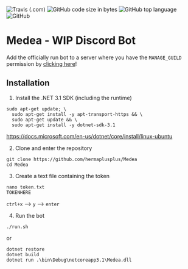 ![Travis (.com)](https://img.shields.io/travis/com/hermaplusplus/Medea?style=for-the-badge) ![GitHub code size in bytes](https://img.shields.io/github/languages/code-size/hermaplusplus/Medea?style=for-the-badge) ![GitHub top language](https://img.shields.io/github/languages/top/hermaplusplus/Medea?style=for-the-badge) ![GitHub](https://img.shields.io/github/license/hermaplusplus/Medea?style=for-the-badge)
# Medea - WIP Discord Bot

Add the officially run bot to a server where you have the `MANAGE_GUILD` permission by [clicking here](https://discord.com/oauth2/authorize?client_id=891034672866398239&scope=bot&permissions=8)!

## Installation

1. Install the .NET 3.1 SDK (including the runtime)
```
sudo apt-get update; \
  sudo apt-get install -y apt-transport-https && \
  sudo apt-get update && \
  sudo apt-get install -y dotnet-sdk-3.1
```

https://docs.microsoft.com/en-us/dotnet/core/install/linux-ubuntu

2. Clone and enter the repository
```
git clone https://github.com/hermaplusplus/Medea
cd Medea
```

3. Create a text file containing the token
```
nano token.txt
TOKENHERE
```
```ctrl+x``` --> ```y``` --> ```enter```

4. Run the bot
```
./run.sh
```
or
```
dotnet restore
dotnet build
dotnet run .\bin\Debug\netcoreapp3.1\Medea.dll
```